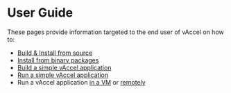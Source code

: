 # User Guide

These pages provide information targeted to the end user of vAccel on how to: 

- [Build & Install from source](building.md)
- [Install from binary packages](binaries.md)
- [Build a simple vAccel application](build_run_app.md#building-a-vaccel-application)
- [Run a simple vAccel application](build_run_app.md#running-a-vaccel-application)
- Run a vAccel application [in a VM](vm-example.md) or [remotely](remote-example.md)
